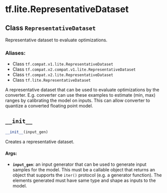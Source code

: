 <div itemscope itemtype="http://developers.google.com/ReferenceObject">
<meta itemprop="name" content="tf.lite.RepresentativeDataset" />
<meta itemprop="path" content="Stable" />
<meta itemprop="property" content="__init__"/>
</div>

# tf.lite.RepresentativeDataset

## Class `RepresentativeDataset`

Representative dataset to evaluate optimizations.



### Aliases:

* Class `tf.compat.v1.lite.RepresentativeDataset`
* Class `tf.compat.v2.compat.v1.lite.RepresentativeDataset`
* Class `tf.compat.v2.lite.RepresentativeDataset`
* Class `tf.lite.RepresentativeDataset`

<!-- Placeholder for "Used in" -->

A representative dataset that can be used to evaluate optimizations by the
converter. E.g. converter can use these examples to estimate (min, max) ranges
by calibrating the model on inputs. This can allow converter to quantize a
converted floating point model.

<h2 id="__init__"><code>__init__</code></h2>

``` python
__init__(input_gen)
```

Creates a representative dataset.


#### Args:


* <b>`input_gen`</b>: an input generator that can be used to generate input samples
  for the model. This must be a callable object that returns an object
  that supports the `iter()` protocol (e.g. a generator function). The
  elements generated must have same type and shape as inputs to the model.



